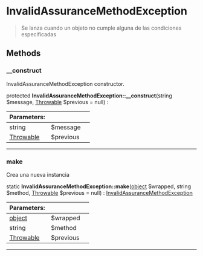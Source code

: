 
                                                                                                                                            
    
# InvalidAssuranceMethodException


> Se lanza cuando un objeto no cumple alguna de las condiciones especificadas
>
> 








## Methods

### __construct
InvalidAssuranceMethodException constructor.


protected **InvalidAssuranceMethodException::__construct**(string $message, [Throwable](../../../../Throwable.md) $previous = null) : 


|Parameters: | | |
| --- | --- | --- |
|string |$message |  |
|[Throwable](../../../../Throwable.md) |$previous |  |

---


### make
Crea una nueva instancia


static **InvalidAssuranceMethodException::make**([object](../../../../object.md) $wrapped, string $method, [Throwable](../../../../Throwable.md) $previous = null) : [InvalidAssuranceMethodException](../../../../InvalidAssuranceMethodException.md)


|Parameters: | | |
| --- | --- | --- |
|[object](../../../../object.md) |$wrapped |  |
|string |$method |  |
|[Throwable](../../../../Throwable.md) |$previous |  |

---


                                                                                                                                                                                                                                                                                                                                                                                                            
    
                                                                                                                                                                                                                                                                             
                